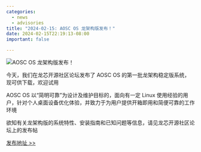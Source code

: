```yaml
---
categories:
  - news
  - advisories
title: "2024-02-15: AOSC OS 龙架构版发布！"
date: 2024-02-15T22:19:13-08:00
important: false

---
```

![AOSC OS 龙架构版发布！](/assets/coffee-break/20240226/imgs/aosc-os-loongarch64.png)

今天，我们在龙芯开源社区论坛发布了 AOSC OS 的第一批龙架构稳定版系统，现可供下载，欢迎试用

AOSC OS 以“简明可靠”为设计及维护目标的，面向有一定 Linux 使用经验的用户，针对个人桌面设备优化体验，并致力于为用户提供开箱即用和简便可靠的工作环境

欲知有关龙架构版的系统特性、安装指南和已知问题等信息，请见龙芯开源社区论坛上的发布帖

[发布地址 >> ](https://bbs.loongarch.org/d/376-aosc-os)
